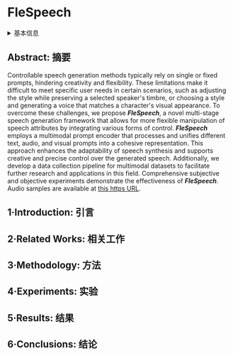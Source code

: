 # FleSpeech

<details>
<summary>基本信息</summary>

- 标题: "FleSpeech: Flexibly Controllable Speech Generation with Various Prompts"
- 作者:
  - 01 Hanzhao Li (NPU@ASLP, lihanzhao.mail@gmail.com)
  - 02 Yuke Li (NPU@ASLP, yukeli6479@gmail.com)
  - 03 Xinsheng Wang (HKUST, w.xinshawn@gmail.com)
  - 04 Jingbin Hu (NPU@ASLP, hujingbin553@gmail.com)
  - 05 Qicong Xie (Tencent AI Lab, jerryqcxie@tencent.com)
  - 06 Shan Yang (Tencent AI Lab, shaanyang@tencent.com)
  - 07 Lei Xie (NPU@ASLP, lxie@nwpu.edu.cn)
- 链接:
  - [ArXiv](https://arxiv.org/abs/2501.04644)
  - [Publication]()
  - [Github]()
  - [Demo](https://kkksuper.github.io/FleSpeech/)
- 文件:
  - [ArXiv](_PDF/2501.04644v1__FleSpeech__Flexibly_Controllable_Speech_Generation_with_Various_Prompts.pdf)
  - [Publication] #TODO

</details>

## Abstract: 摘要

Controllable speech generation methods typically rely on single or fixed prompts, hindering creativity and flexibility.
These limitations make it difficult to meet specific user needs in certain scenarios, such as adjusting the style while preserving a selected speaker's timbre, or choosing a style and generating a voice that matches a character's visual appearance.
To overcome these challenges, we propose ***FleSpeech***, a novel multi-stage speech generation framework that allows for more flexible manipulation of speech attributes by integrating various forms of control.
***FleSpeech*** employs a multimodal prompt encoder that processes and unifies different text, audio, and visual prompts into a cohesive representation.
This approach enhances the adaptability of speech synthesis and supports creative and precise control over the generated speech.
Additionally, we develop a data collection pipeline for multimodal datasets to facilitate further research and applications in this field.
Comprehensive subjective and objective experiments demonstrate the effectiveness of ***FleSpeech***.
Audio samples are available at [this https URL](https://kkksuper.github.io/FleSpeech/).

## 1·Introduction: 引言

## 2·Related Works: 相关工作

## 3·Methodology: 方法

## 4·Experiments: 实验

## 5·Results: 结果

## 6·Conclusions: 结论